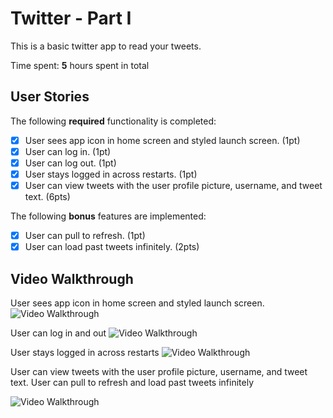 # Twitter - Part I

This is a basic twitter app to read your tweets.

Time spent: **5** hours spent in total

## User Stories

The following **required** functionality is completed:

- [X] User sees app icon in home screen and styled launch screen. (1pt)
- [X] User can log in. (1pt)
- [X] User can log out. (1pt)
- [X] User stays logged in across restarts. (1pt)
- [X] User can view tweets with the user profile picture, username, and tweet text. (6pts)

The following **bonus** features are implemented:

- [X] User can pull to refresh. (1pt)
- [X] User can load past tweets infinitely. (2pts)

## Video Walkthrough

User sees app icon in home screen and styled launch screen.
<img src='http://g.recordit.co/Ppxia8JQMc.gif' title='App Icon in home screen and styled launch scrren' width='' alt='Video Walkthrough' />

User can log in and out
<img src='http://g.recordit.co/uliKybcX3U.gif' title='User can log in and out' width='' alt='Video Walkthrough' />

User stays logged in across restarts
<img src='http://g.recordit.co/erQeNqKJjw.gif' title='User stays logged in across restarts' width='' alt='Video Walkthrough' />

User can view tweets with the user profile picture, username, and tweet text.
User can pull to refresh and load past tweets infinitely


<img src='http://g.recordit.co/rjm3vbTZzV.gif' title='' width='' alt='Video Walkthrough' />
